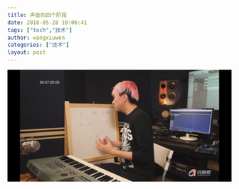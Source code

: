 ```yaml
---
title: 声音的四个阶段
date: 2018-05-28 10:06:41
tags: ["tech","技术"]
author: wangxiuwen
categories: ["技术"]
layout: post
---
```


![声音的四个阶段.png](/images/17ebafdb72cc729b2bf12b7899108a59.png)
